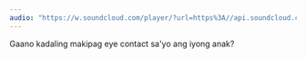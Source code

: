 ```yaml
---
audio: "https://w.soundcloud.com/player/?url=https%3A//api.soundcloud.com/tracks/1405592473%3Fsecret_token%3Ds-rHjtc6VYECU&color=%23ff5500&auto_play=true&hide_related=false&show_comments=true&show_user=true&show_reposts=false&show_teaser=true&visual=true"
---
```


Gaano kadaling makipag eye contact sa'yo ang iyong anak?